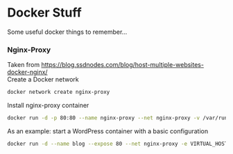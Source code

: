 # Docker Stuff
Some useful docker things to remember...

### Nginx-Proxy
Taken from https://blog.ssdnodes.com/blog/host-multiple-websites-docker-nginx/  
Create a Docker network
```bash
docker network create nginx-proxy
```
Install nginx-proxy container
```bash
docker run -d -p 80:80 --name nginx-proxy --net nginx-proxy -v /var/run/docker.sock:/tmp/docker.sock jwilder/nginx-proxy
```
As an example: start a WordPress container with a basic configuration
```bash
docker run -d --name blog --expose 80 --net nginx-proxy -e VIRTUAL_HOST=blog.DOMAIN.TLD wordpress
```
